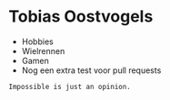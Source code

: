 # Tobias Oostvogels

* Hobbies
 * Wielrennen
 * Gamen
 * Nog een extra test voor pull requests

```Impossible is just an opinion.```


